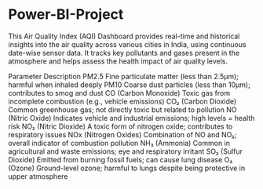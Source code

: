 # Power-BI-Project
This Air Quality Index (AQI) Dashboard provides real-time and historical insights into the air quality across various cities in India, using continuous date-wise sensor data. It tracks key pollutants and gases present in the atmosphere and helps assess the health impact of air quality levels.

Parameter	Description
PM2.5	Fine particulate matter (less than 2.5µm); harmful when inhaled deeply
PM10	Coarse dust particles (less than 10µm); contributes to smog and dust
CO (Carbon Monoxide)	Toxic gas from incomplete combustion (e.g., vehicle emissions)
CO₂ (Carbon Dioxide)	Common greenhouse gas; not directly toxic but related to pollution
NO (Nitric Oxide)	Indicates vehicle and industrial emissions; high levels = health risk
NO₂ (Nitric Dioxide)	A toxic form of nitrogen oxide; contributes to respiratory issues
NOx (Nitrogen Oxides)	Combination of NO and NO₂; overall indicator of combustion pollution
NH₃ (Ammonia)	Common in agricultural and waste emissions; eye and respiratory irritant
SO₂ (Sulfur Dioxide)	Emitted from burning fossil fuels; can cause lung disease
O₃ (Ozone)	Ground-level ozone; harmful to lungs despite being protective in upper atmosphere
